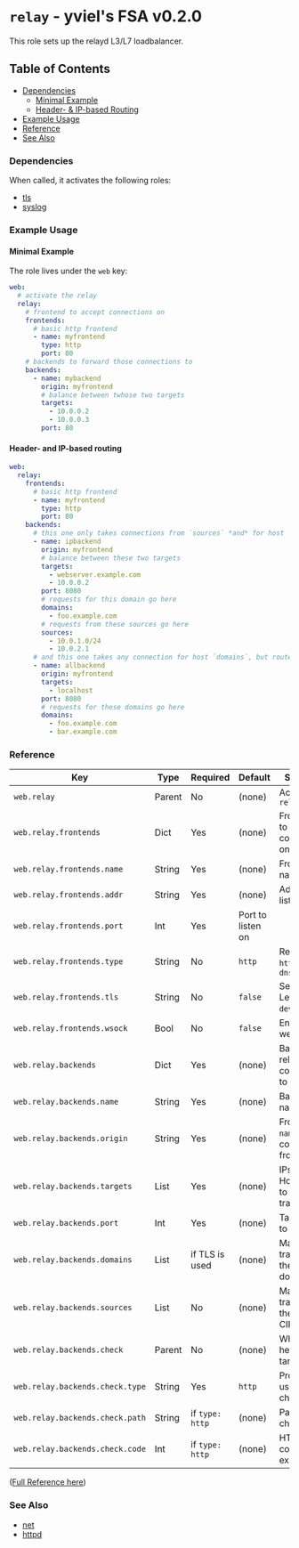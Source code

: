 # `relay` - yviel's FSA v0.2.0
This role sets up the relayd L3/L7 loadbalancer.

## Table of Contents
 - [Dependencies](#dependencies)
    - [Minimal Example](#minimal-example)
    - [Header- & IP-based Routing](#header--and-ip-based-routing)
 - [Example Usage](#example-usage)
 - [Reference](#reference)
 - [See Also](#see-also)

### Dependencies
When called, it activates the following roles:
 - [tls](../tls)
 - [syslog](../syslog)

### Example Usage
#### Minimal Example
The role lives under the `web` key:

```yaml
web:
  # activate the relay
  relay:
    # frontend to accept connections on
    frontends:
      # basic http frontend
      - name: myfrontend
        type: http
        port: 80
    # backends to forward those connections to
    backends:
      - name: mybackend
        origin: myfrontend
        # balance between twhose two targets
        targets:
          - 10.0.0.2
          - 10.0.0.3
        port: 80
```

#### Header- and IP-based routing
```yaml
web:
  relay:
    frontends:
      # basic http frontend
      - name: myfrontend
        type: http
        port: 80
    backends:
      # this one only takes connections from `sources` *and* for host `domains`
      - name: ipbackend
        origin: myfrontend
        # balance between these two targets
        targets:
          - webserver.example.com
          - 10.0.0.2
        port: 8080
        # requests for this domain go here
        domains:
          - foo.example.com
        # requests from these sources go here
        sources:
          - 10.0.1.0/24
          - 10.0.2.1
      # and this one takes any connection for host `domains`, but routes them elsewhere
      - name: allbackend
        origin: myfrontend
        targets:
          - localhost
        port: 8080
        # requests for these domains go here
        domains:
          - foo.example.com
          - bar.example.com
```

### Reference
|Key|Type|Required|Default|Summary|
|--|--|--|--|--|
|`web.relay`|Parent|No|(none)|Activates `relay`|
|`web.relay.frontends`|Dict|Yes|(none)|Frontends to accept connections on|
|`web.relay.frontends.name`|String|Yes|(none)|Frontend name|
|`web.relay.frontends.addr`|String|Yes|(none)|Address to listen on|
|`web.relay.frontends.port`|Int|Yes|Port to listen on|
|`web.relay.frontends.type`|String|No|`http`|Relay type, `http`, `tcp` or `dns`|
|`web.relay.frontends.tls`|String|No|`false`|Sets up LetsEncrypt, `dev` or `prod`|
|`web.relay.frontends.wsock`|Bool|No|`false`|Enables websockets|
|`web.relay.backends`|Dict|Yes|(none)|Backends to relay connections to|
|`web.relay.backends.name`|String|Yes|(none)|Backend name|
|`web.relay.backends.origin`|String|Yes|(none)|Frontend `name` to take connections from|
|`web.relay.backends.targets`|List|Yes|(none)|IPs or Hostnames to relay the traffic to|
|`web.relay.backends.port`|Int|Yes|(none)|Target port to relay to|
|`web.relay.backends.domains`|List|if TLS is used|(none)|Match traffic for these domains|
|`web.relay.backends.sources`|List|No|(none)|Match traffic from these IPs or CIDRs|
|`web.relay.backends.check`|Parent|No|(none)|Whether to healthcheck targets|
|`web.relay.backends.check.type`|String|Yes|`http`|Protocol to use for the check|
|`web.relay.backends.check.path`|String|if `type: http`|(none)|Path to check|
|`web.relay.backends.check.code`|Int|if `type: http`|(none)|HTTP return code to expect|

([Full Reference here](docs/REFERENCE.md))

### See Also
 - [net](../net)
 - [httpd](../httpd)
